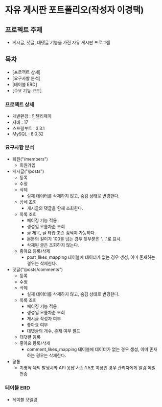# 자유 게시판 포트폴리오(작성자 이경택)
## 프로젝트 주제
- 게시글, 댓글, 대댓글 기능을 가진 자유 게시판 프로그램

## 목차
- [프로젝트 상세]
- [요구사항 분석]
- [테이블 ERD]
- [주요 기능 코드]

### 프로젝트 상세
- 개발환경 : 인텔리제이
- 자바 : 17
- 스프링부트 : 3.3.1
- MySQL : 8.0.32

### 요구사항 분석
- 회원("/members")
  - 회원가입
- 게시글("/posts")
  - 등록
  - 수정
  - 삭제
    - 실제 데이터를 삭제하지 않고, 숨김 상태로 변경한다.
  - 상세 조회
    - 게시글의 댓글을 함께 조회한다.
  - 목록 조회
    - 페이징 기능 적용
    - 생성일 오름차순 조회
    - 글 제목, 글 타입 조건 검색이 가능하다.
    - 본문의 길이가 100을 넘는 경우 뒷부분은 "..."로 표시.
    - 삭제된 글은 조회하지 않는다.
  - 좋아요 등록/삭제
    - post_likes_mapping 테이블에 데이터가 없는 경우 생성, 이미 존재하는 경우는 삭제한다. 
- 댓글("/posts/comments")
  - 등록
  - 수정
  - 삭제
    - 실제 데이터를 삭제하지 않고, 숨김 상태로 변경한다.
  - 목록 조회
    - 페이징 기능 적용
    - 생성일 오름차순 조회
    - 게시글 작성자 여부
    - 좋아요 여부
    - 대댓글의 개수, 존재 여부 필드
  - 대댓글 등록
  - 좋아요 등록/삭제
    - comment_likes_mapping 테이블에 데이터가 없는 경우 생성, 이미 존재하는 경우는 삭제한다.
- 공통
  - 치명적 예외 발생시와 API 응답 시간 1.5초 이상인 경우 관리자에게 알림 메일 전송

### 테이블 ERD
- 테이블 모델링
